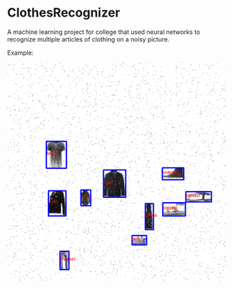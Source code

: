 # ClothesRecognizer

A machine learning project for college that used neural networks to recognize multiple articles of clothing on a noisy picture.

Example:

![](https://github.com/Kaiser-san/ClothesRecognizer/blob/master/tests/0_out.png)
